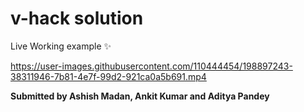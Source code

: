 # v-hack solution

Live Working example ✨

https://user-images.githubusercontent.com/110444454/198897243-38311946-7b81-4e7f-99d2-921ca0a5b691.mp4



**Submitted by Ashish Madan, Ankit Kumar and Aditya Pandey**
